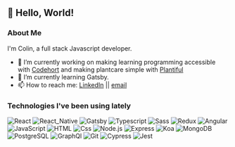 ## 👋 Hello, World!  

### About Me

I'm Colin, a full stack Javascript developer.

- 🔭 I’m currently working on making learning programming accessible with [Codehort](https://codehort-client.herokuapp.com/) and making plantcare simple with [Plantiful](https://github.com/cjb0s/plantiful)
- 🌱 I’m currently learning Gatsby.
- 📫 How to reach me: [LinkedIn](https://www.linkedin.com/in/colin-bellamy-473226187/) || [email](mailto:colin.j.bellamy@gmail.com)

### Technologies I've been using lately

<div>
  <img alt="React" src="https://img.shields.io/badge/React-61DAFB?logo=React&logoColor=white&style=for-the-badge" />
  <img alt="React_Native" src="https://img.shields.io/badge/React_Native-20232A?logo=React&logoColor=61DAFB&style=for-the-badge" />
  <img alt="Gatsby" src="https://img.shields.io/badge/Gatsby-663399?logo=Gatsby&logoColor=white&style=for-the-badge" />
  <img alt="Typescript" src="https://img.shields.io/badge/Typescript-3178C6?logo=Typescript&logoColor=white&style=for-the-badge" />
  <img alt="Sass" src="https://img.shields.io/badge/Sass-CC6699?logo=Sass&logoColor=white&style=for-the-badge" />
  <img alt="Redux" src="https://img.shields.io/badge/redux-764ABC?logo=Redux&logoColor=white&style=for-the-badge" />
  <img alt="Angular" src="https://img.shields.io/badge/Angular-DD0031?logo=Angular&logoColor=white&style=for-the-badge" />  
  <img alt="JavaScript" src="https://img.shields.io/badge/JavaScript-F7DF1E?logo=JavaScript&logoColor=white&style=for-the-badge" />
  <img alt="HTML" src="https://img.shields.io/badge/HTML-E34F26?logo=HTML5&logoColor=white&style=for-the-badge" />
  <img alt="Css" src="https://img.shields.io/badge/CSS-1572B6?logo=CSS3&logoColor=white&style=for-the-badge" />
  <img alt="Node.js" src="https://img.shields.io/badge/nodejs-339933?logo=Node.js&logoColor=white&style=for-the-badge" />
  <img alt="Express" src="https://img.shields.io/badge/express-000000?logo=Express&logoColor=white&style=for-the-badge" />
  <img alt="Koa" src="https://img.shields.io/badge/Koa-33333d?logo=Koa&logoColor=white&style=for-the-badge" />
  <img alt="MongoDB" src="https://img.shields.io/badge/MongoDB-47A248?logo=mongoDB&logoColor=white&style=for-the-badge" />
  <img alt="PostgreSQL" src="https://img.shields.io/badge/postgresql-4169E1?logo=PostgreSQL&logoColor=white&style=for-the-badge" />
  <img alt="GraphQl" src="https://img.shields.io/badge/GraphQL-E10098?logo=GraphQL&logoColor=white&style=for-the-badge" />
  <img alt="Git" src="https://img.shields.io/badge/git-F05032?logo=Git&logoColor=white&style=for-the-badge" />
  <img alt="Cypress" src="https://img.shields.io/badge/cypress-17202C?logo=Cypress&logoColor=white&style=for-the-badge" />
  <img alt="Jest" src="https://img.shields.io/badge/jest-C21325?logo=Jest&logoColor=white&style=for-the-badge" />
</div>


